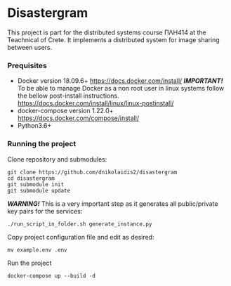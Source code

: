 # Disastergram

This project is part for the distributed systems course ΠΛΗ414 at the Teachnical of Crete. It implements a distributed system for image sharing between users.

### Prequisites

* Docker version 18.09.6+
https://docs.docker.com/install/
___IMPORTANT!___ To be able to manage Docker as a non root user in linux systems follow the bellow post-install instructions. 
https://docs.docker.com/install/linux/linux-postinstall/
* docker-compose version 1.22.0+
https://docs.docker.com/compose/install/
* Python3.6+


### Running the project

Clone repository and submodules:
```
git clone https://github.com/dnikolaidis2/disastergram
cd disastergram
git submodule init
git submodule update
```

___WARNING!___ This is a very important step as it generates all public/private key pairs for the services:
```
./run_script_in_folder.sh generate_instance.py
```

Copy project configuration file and edit as desired:
```
mv example.env .env
```

Run the project
```
docker-compose up --build -d
```
